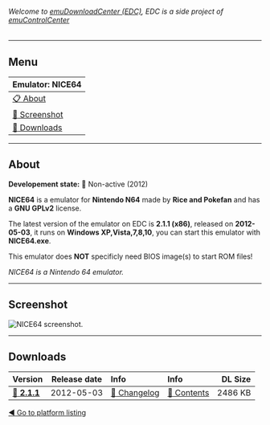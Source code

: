 ###### Welcome to [emuDownloadCenter (EDC)](https://github.com/PhoenixInteractiveNL/emuDownloadCenter/wiki/), EDC is a side project of [emuControlCenter](https://github.com/PhoenixInteractiveNL/emuControlCenter/wiki/)
***
## Menu
| **Emulator: NICE64** |
|:---------|
| [:clipboard: About](#about) |
| [:sunrise: Screenshot](#screenshot) |
| [:floppy_disk: Downloads](#downloads) |
***
## About
**Developement state:** :red_circle: Non-active (2012)

**NICE64** is a emulator for **Nintendo N64** made by **Rice and Pokefan** and has a **GNU GPLv2** license.

The latest version of the emulator on EDC is **2.1.1 (x86)**, released on **2012-05-03**, it runs on **Windows XP,Vista,7,8,10**, you can start this emulator with **NICE64.exe**.

This emulator does **NOT** specificly need BIOS image(s) to start ROM files!

_NICE64 is a Nintendo 64 emulator._
***
## Screenshot
![](https://raw.githubusercontent.com/PhoenixInteractiveNL/emuDownloadCenter/master/hooks/nice64/emulator_screenshot_01.jpg "NICE64 screenshot.")
***
## Downloads
| Version  | Release date  | Info       | Info       | DL Size    |
|:---------|:-------------:|:-----------|:-----------|-----------:|
| [:floppy_disk: **2.1.1**](https://github.com/PhoenixInteractiveNL/edc-repo0004/raw/master/nice64/2.1.1.7z) | 2012-05-03 | [:page_facing_up: Changelog](https://github.com/PhoenixInteractiveNL/edc-repo0004/blob/master/nice64/2.1.1_changelog.txt) | [:mag_right: Contents](https://github.com/PhoenixInteractiveNL/edc-repo0004/blob/master/nice64/2.1.1_contents.txt) | 2486 KB |

[:arrow_backward: Go to platform listing](https://github.com/PhoenixInteractiveNL/emuDownloadCenter/wiki/EDC-Platform-List)
